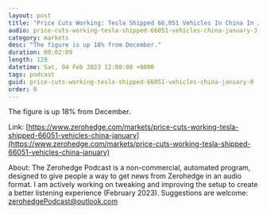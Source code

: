 ```yaml
---
layout: post
title: "Price Cuts Working: Tesla Shipped 66,051 Vehicles In China In January, Up 18% From December"
audio: price-cuts-working-tesla-shipped-66051-vehicles-china-january-3
category: markets
desc: "The figure is up 18% from December."
duration: 00:02:09
length: 129
datetime: Sat, 04 Feb 2023 12:00:00 +0000
tags: podcast
guid: price-cuts-working-tesla-shipped-66051-vehicles-china-january-0
order: 0
---
```

The figure is up 18% from December.

Link: [https://www.zerohedge.com/markets/price-cuts-working-tesla-shipped-66051-vehicles-china-january](https://www.zerohedge.com/markets/price-cuts-working-tesla-shipped-66051-vehicles-china-january)

About: The Zerohedge Podcast is a non-commercial, automated program, designed to give people a way to get news from Zerohedge in an audio format.  I am actively working on tweaking and improving the setup to create a better listening experience (February 2023).  Suggestions are welcome: [zerohedgePodcast@outlook.com](mailto:zerohedgePodcast@outlook.com)